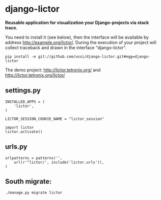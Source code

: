 django-lictor
=============

**Reusable application for visualization your Django-projects via stack trace.**

You need to install it (see below), then the interface will be available by address http://example.org/lictor/.
During the execution of your project will collect traceback and drawn in the interface "django-lictor".

    pip install -e git://github.com/ussi/django-lictor.git#egg=django-lictor
    
The demo project: http://lictor.tetronix.org/ and http://lictor.tetronix.org/lictor/

settings.py
--------

    INSTALLED_APPS = (
        'lictor',
    )

    LICTOR_SESSION_COOKIE_NAME = "lictor_session"

    import lictor
    lictor.activate()


urls.py
-------

    urlpatterns = patterns('',
        url(r'^lictor/', include('lictor.urls')),
    )

South migrate:
-------

    ./manage.py migrate lictor